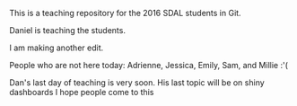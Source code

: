 This is a teaching repository for the 2016 SDAL students in Git.

Daniel is teaching the students.

I am making another edit.

People who are not here today: Adrienne, Jessica, Emily, Sam, and Millie :'(

Dan's last day of teaching is very soon.
His last topic will be on shiny dashboards
I hope people come to this
